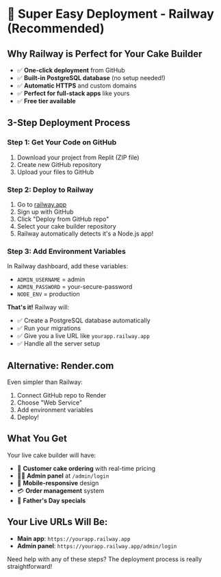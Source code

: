 # 🚀 Super Easy Deployment - Railway (Recommended)

## Why Railway is Perfect for Your Cake Builder
- ✅ **One-click deployment** from GitHub
- ✅ **Built-in PostgreSQL database** (no setup needed!)
- ✅ **Automatic HTTPS** and custom domains
- ✅ **Perfect for full-stack apps** like yours
- ✅ **Free tier available**

## 3-Step Deployment Process

### Step 1: Get Your Code on GitHub
1. Download your project from Replit (ZIP file)
2. Create new GitHub repository
3. Upload your files to GitHub

### Step 2: Deploy to Railway
1. Go to [railway.app](https://railway.app)
2. Sign up with GitHub
3. Click "Deploy from GitHub repo"
4. Select your cake builder repository
5. Railway automatically detects it's a Node.js app!

### Step 3: Add Environment Variables
In Railway dashboard, add these variables:
- `ADMIN_USERNAME` = admin
- `ADMIN_PASSWORD` = your-secure-password
- `NODE_ENV` = production

**That's it!** Railway will:
- ✅ Create a PostgreSQL database automatically
- ✅ Run your migrations
- ✅ Give you a live URL like `yourapp.railway.app`
- ✅ Handle all the server setup

## Alternative: Render.com
Even simpler than Railway:
1. Connect GitHub repo to Render
2. Choose "Web Service"
3. Add environment variables
4. Deploy!

## What You Get
Your live cake builder will have:
- 🎂 **Customer cake ordering** with real-time pricing
- 👨‍💼 **Admin panel** at `/admin/login`
- 📱 **Mobile-responsive** design
- 💳 **Order management** system
- 🎉 **Father's Day specials**

## Your Live URLs Will Be:
- **Main app**: `https://yourapp.railway.app`
- **Admin panel**: `https://yourapp.railway.app/admin/login`

Need help with any of these steps? The deployment process is really straightforward!